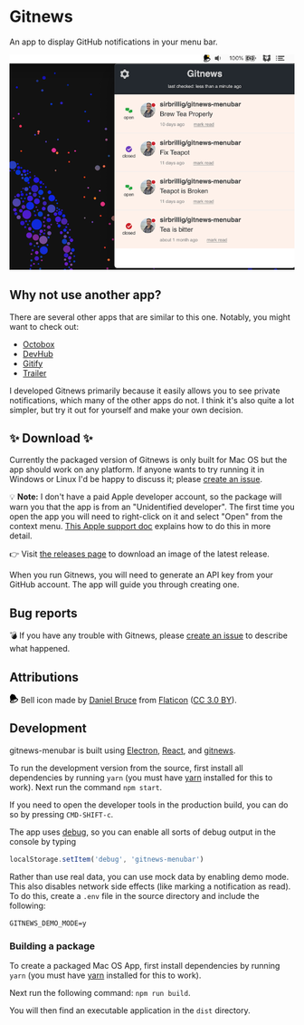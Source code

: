 # Gitnews

An app to display GitHub notifications in your menu bar.

<img src="./static/images/gitnews-demo.png" />

## Why not use another app?

There are several other apps that are similar to this one. Notably, you might want to check out:

- [Octobox](https://octobox.io/)
- [DevHub](https://devhubapp.com/)
- [Gitify](https://www.gitify.io/)
- [Trailer](http://ptsochantaris.github.io/trailer/)

I developed Gitnews primarily because it easily allows you to see private notifications, which many of the other apps do not. I think it's also quite a lot simpler, but try it out for yourself and make your own decision.

## ✨ Download ✨

Currently the packaged version of Gitnews is only built for Mac OS but the app should work on any platform. If anyone wants to try running it in Windows or Linux I'd be happy to discuss it; please [create an issue](https://github.com/sirbrillig/gitnews-menubar/issues/new).

💡 **Note:** I don't have a paid Apple developer account, so the package will warn you that the app is from an "Unidentified developer". The first time you open the app you will need to right-click on it and select "Open" from the context menu. [This Apple support doc](https://support.apple.com/kb/ph18657?locale=en_US) explains how to do this in more detail.

👉 Visit [the releases page](https://github.com/sirbrillig/gitnews-menubar/releases) to download an image of the latest release.

When you run Gitnews, you will need to generate an API key from your GitHub account. The app will guide you through creating one.

## Bug reports

💣 If you have any trouble with Gitnews, please [create an issue](https://github.com/sirbrillig/gitnews-menubar/issues/new) to describe what happened.

## Attributions

<img src="./static/images/IconTemplateNormal.png" /> Bell icon made by <a href="http://www.flaticon.com/authors/daniel-bruce">Daniel Bruce</a> from <a href="http://www.flaticon.com">Flaticon</a> (<a href="http://creativecommons.org/licenses/by/3.0/">CC 3.0 BY</a>).

## Development

gitnews-menubar is built using [Electron](https://electron.atom.io/), [React](https://facebook.github.io/react/), and [gitnews](https://github.com/sirbrillig/gitnews).

To run the development version from the source, first install all dependencies by running `yarn` (you must have [yarn](https://yarnpkg.com/en/) installed for this to work). Next run the command `npm start`.

If you need to open the developer tools in the production build, you can do so by pressing `CMD-SHIFT-c`.

The app uses [debug](https://github.com/visionmedia/debug), so you can enable all sorts of debug output in the console by typing

```js
localStorage.setItem('debug', 'gitnews-menubar')
```

Rather than use real data, you can use mock data by enabling demo mode. This also disables network side effects (like marking a notification as read). To do this, create a `.env` file in the source directory and include the following:

```
GITNEWS_DEMO_MODE=y
```

### Building a package

To create a packaged Mac OS App, first install dependencies by running `yarn` (you must have [yarn](https://yarnpkg.com/en/) installed for this to work).

Next run the following command: `npm run build`.

You will then find an executable application in the `dist` directory.
